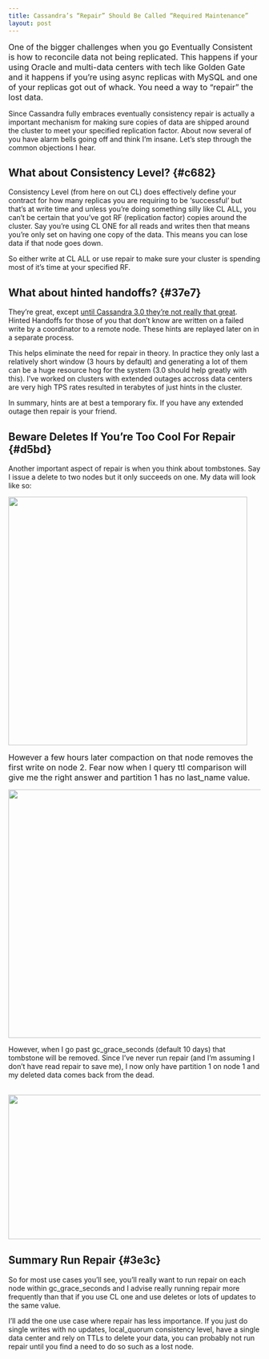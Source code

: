 ```yaml
---
title: Cassandra’s “Repair” Should Be Called “Required Maintenance”
layout: post
---
```

<p id="f577">
  <span style="font-size: 16px;">One of the bigger challenges when you go Eventually Consistent is how to reconcile data not being replicated. This happens if your using Oracle and multi-data centers with tech like Golden Gate and it happens if you’re using async replicas with MySQL and one of your replicas got out of whack. You need a way to “repair” the lost data.</span>
</p>

<p id="c3fa">
  Since Cassandra fully embraces eventually consistency repair is actually a important mechanism for making sure copies of data are shipped around the cluster to meet your specified replication factor. About now several of you have alarm bells going off and think I’m insane. Let’s step through the common objections I hear.
</p>

## What about Consistency Level? {#c682}

<p id="6d28">
  Consistency Level (from here on out CL) does effectively define your contract for how many replicas you are requiring to be ‘successful’ but that’s at write time and unless you’re doing something silly like CL ALL, you can’t be certain that you’ve got RF (replication factor) copies around the cluster. Say you’re using CL ONE for all reads and writes then that means you’re only set on having one copy of the data. This means you can lose data if that node goes down.
</p>

<p id="b1e9">
  So either write at CL ALL or use repair to make sure your cluster is spending most of it’s time at your specified RF.
</p>

## What about hinted handoffs? {#37e7}

<p id="37fc">
  They’re great, except <a href="http://www.datastax.com/dev/blog/whats-coming-to-cassandra-in-3-0-improved-hint-storage-and-delivery" rel="nofollow" data-href="http://www.datastax.com/dev/blog/whats-coming-to-cassandra-in-3-0-improved-hint-storage-and-delivery">until Cassandra 3.0 they’re not really that great</a>. Hinted Handoffs for those of you that don’t know are written on a failed write by a coordinator to a remote node. These hints are replayed later on in a separate process.
</p>

<p id="142c">
  This helps eliminate the need for repair in theory. In practice they only last a relatively short window (3 hours by default) and generating a lot of them can be a huge resource hog for the system (3.0 should help greatly with this). I’ve worked on clusters with extended outages accross data centers are very high TPS rates resulted in terabytes of just hints in the cluster.
</p>

<p id="554f">
  In summary, hints are at best a temporary fix. If you have any extended outage then repair is your friend.
</p>

## Beware Deletes If You’re Too Cool For Repair {#d5bd}

<p id="6b14">
  Another important aspect of repair is when you think about tombstones. Say I issue a delete to two nodes but it only succeeds on one. My data will look like so:
</p>

[<img class="alignnone size-full wp-image-263" title="tombstone_repair_after_gc_grace_seconds" src="/content/ryansvihla/uploads/2015/09/tombstone_repair_after_gc_grace_seconds.png" alt="" width="477" height="495" srcset="/content/ryansvihla/uploads/2015/09/tombstone_repair_after_gc_grace_seconds.png 477w, /content/ryansvihla/uploads/2015/09/tombstone_repair_after_gc_grace_seconds-289x300.png 289w" sizes="(max-width: 477px) 100vw, 477px" />](/content/ryansvihla/uploads/2015/09/tombstone_repair_after_gc_grace_seconds.png)

<div>
  <div>
    <span style="font-size: 16px;">However a few hours later compaction on that node removes the first write on node 2. Fear now when I query ttl comparison will give me the right answer and partition 1 has no last_name value.</span>
  </div>
</div>

<div>
  <div>
  </div>
  
  <p>
    <a href="/content/ryansvihla/uploads/2015/09/tombstone_repair_after_compaction.png"><img class="alignnone size-full wp-image-262" title="tombstone_repair_after_compaction" src="/content/ryansvihla/uploads/2015/09/tombstone_repair_after_compaction.png" alt="" width="692" height="495" /></a>
  </p>
</div>

<p id="cb50">
  However, when I go past gc_grace_seconds (default 10 days) that tombstone will be removed. Since I’ve never run repair (and I’m assuming I don’t have read repair to save me), I now only have partition 1 on node 1 and my deleted data comes back from the dead.
</p>

<div>
  <div>
     <a href="/content/ryansvihla/uploads/2015/09/tombstone_repair.png"><img class="alignnone size-full wp-image-261" title="tombstone_repair" src="/content/ryansvihla/uploads/2015/09/tombstone_repair.png" alt="" width="692" height="288" /></a>
  </div>
</div>

## Summary Run Repair {#3e3c}

<p id="7af8">
  So for most use cases you’ll see, you’ll really want to run repair on each node within gc_grace_seconds and I advise really running repair more frequently than that if you use CL one and use deletes or lots of updates to the same value.
</p>

<p id="14b9">
  I’ll add the one use case where repair has less importance. If you just do single writes with no updates, local_quorum consistency level, have a single data center and rely on TTLs to delete your data, you can probably not run repair until you find a need to do so such as a lost node.
</p>
